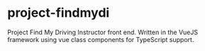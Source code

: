 # project-findmydi
Project Find My Driving Instructor front end. Written in the VueJS framework using vue class components for TypeScript support.
